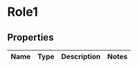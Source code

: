 

# Role1


## Properties

| Name | Type | Description | Notes |
|------------ | ------------- | ------------- | -------------|



